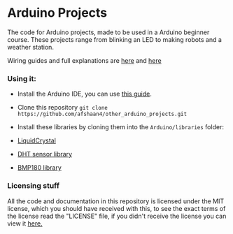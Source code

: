 # Arduino Projects
The code for Arduino projects, made to be used in a Arduino beginner course.
These projects range from blinking an LED to making robots and a weather station.

Wiring guides and full explanations are [here](https://aaalearn.mystagingwebsite.com/2018/03/arduino-camp/) and [here](https://aaalearn.mystagingwebsite.com/2018/04/arduino-summer-camp-middle-school/)

### Using it:
* Install the Arduino IDE, you can use [this guide](https://learn.sparkfun.com/tutorials/installing-arduino-ide).

* Clone this repository `git clone https://github.com/afshaan4/other_arduino_projects.git`

* Install these libraries by cloning them into the `Arduino/libraries` folder:

 * [LiquidCrystal](https://github.com/arduino-libraries/LiquidCrystal)
 * [DHT sensor library](https://github.com/adafruit/DHT-sensor-library)
 * [BMP180 library](https://github.com/sparkfun/BMP180_Breakout_Arduino_Library)

### Licensing stuff

All the code and documentation in this repository is licensed under the MIT license,
which you should have received with this, to see the exact terms of the license
read the "LICENSE" file, if you didn't receive the license you can view it
[here.](https://github.com/afshaan4/other_arduino_projects/blob/master/LICENSE)
